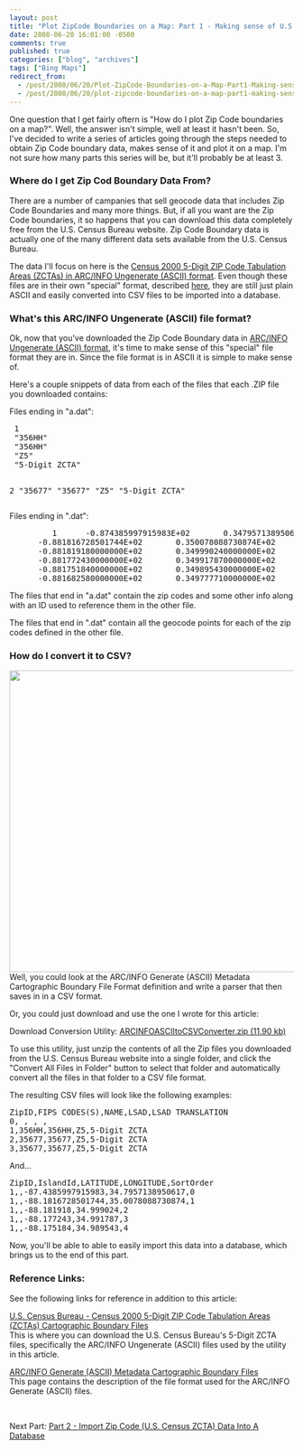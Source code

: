 ```yaml
---
layout: post
title: "Plot ZipCode Boundaries on a Map: Part 1 - Making sense of U.S. Census ZCTA ARC/INFO Ungenerate (ASCII) files"
date: 2008-06-20 16:01:00 -0500
comments: true
published: true
categories: ["blog", "archives"]
tags: ["Bing Maps"]
redirect_from: 
  - /post/2008/06/20/Plot-ZipCode-Boundaries-on-a-Map-Part1-Making-sense-of-US-Census-ZCTA-ARCINFO-Ungenerate-ASCII-files
  - /post/2008/06/20/plot-zipcode-boundaries-on-a-map-part1-making-sense-of-us-census-zcta-arcinfo-ungenerate-ascii-files
---
```

<!-- more -->
<p>One question that I get fairly oftern is "How do I plot Zip Code boundaries on a map?". Well, the answer isn't simple, well at least it hasn't been. So, I've decided to write a series of articles going through the steps needed to obtain Zip Code boundary data, makes sense of it and plot it on a map. I'm not sure how many parts this series will be, but it'll probably be at least 3.</p>
<h3>Where do I get Zip Cod Boundary Data From?</h3>
<p>There are a number of campanies that sell geocode data that includes Zip Code Boundaries and many more things. But, if all you want are the Zip Code boundaries, it so happens that you can download this data completely free from the U.S. Census Bureau website. Zip Code Boundary data is actually one of the many different data sets available from the U.S. Census Bureau.</p>
<p>The data I'll focus on&nbsp;here is the <a href="http://www.census.gov/geo/www/cob/z52000.html">Census 2000 5-Digit ZIP Code Tabulation Areas (ZCTAs) in ARC/INFO Ungenerate (ASCII) format</a>. Even though these files are in their own "special" format, described <a href="http://www.census.gov/geo/www/cob/ascii_info.html">here</a>, they are still just plain ASCII and easily converted into CSV files to be imported into a database.</p>
<h3>What's this ARC/INFO Ungenerate (ASCII) file format?</h3>
<p>Ok, now that you've downloaded the Zip Code Boundary data in <a href="http://www.census.gov/geo/www/cob/ascii_info.html">ARC/INFO Ungenerate (ASCII) format</a>, it's time to make sense of this "special" file format they are in. Since the file format is in ASCII it is simple to make sense of.</p>
<p>Here's a couple snippets of data from each of the files that each .ZIP file you downloaded contains:</p>
<p>Files ending in "a.dat":&nbsp;</p>
<pre class="brush: plain; first-line: 1; tab-size: 4; toolbar: false; "> 1
 "356HH"
 "356HH"
 "Z5"
 "5-Digit ZCTA"
 
 2
 "35677"
 "35677"
 "Z5"
 "5-Digit ZCTA"</pre>
<p>Files ending in ".dat":</p>
<pre class="brush: plain; first-line: 1; tab-size: 4; toolbar: false; ">         1      -0.874385997915983E+02       0.347957138950617E+02
      -0.881816728501744E+02       0.350078088730874E+02
      -0.881819180000000E+02       0.349990240000000E+02
      -0.881772430000000E+02       0.349917870000000E+02
      -0.881751840000000E+02       0.349895430000000E+02
      -0.881682580000000E+02       0.349777710000000E+02</pre>
<p>The files that end in "a.dat" contain the zip codes and some other info along with an ID used to reference them in the other file.</p>
<p>The files that end in ".dat" contain all the geocode points for each of the zip codes defined in the other file.</p>
<h3>How do I convert it to CSV?</h3>
<p><img src="/images/postsARCINFOASCIItoCSVConverter_Screenshot.png" alt="" width="660" height="534" align="right" />Well, you could look at the ARC/INFO Generate (ASCII) Metadata Cartographic Boundary File Format definition and write a parser that then saves in in a CSV format.</p>
<p>Or, you could just download and use the one I wrote for this article:</p>
<p>Download Conversion Utility: <a href="/file.axd?file=ARCINFOASCIItoCSVConverter.zip" rel="enclosure">ARCINFOASCIItoCSVConverter.zip (11.90 kb)</a></p>
<p>To use this utility, just unzip the contents of all the Zip files you downloaded from the U.S. Census Bureau website into a single folder, and click the "Convert All Files in Folder" button to select that folder and automatically convert all the files in that folder to a CSV file format.</p>
<p>The resulting CSV files will look like the following examples:</p>
<pre class="brush: plain; first-line: 1; tab-size: 4; toolbar: false; ">ZipID,FIPS CODES(S),NAME,LSAD,LSAD TRANSLATION
0, , , ,
1,356HH,356HH,Z5,5-Digit ZCTA
2,35677,35677,Z5,5-Digit ZCTA
3,35677,35677,Z5,5-Digit ZCTA</pre>
<p>And...</p>
<pre class="brush: plain; first-line: 1; tab-size: 4; toolbar: false; ">ZipID,IslandId,LATITUDE,LONGITUDE,SortOrder
1,,-87.4385997915983,34.7957138950617,0
1,,-88.1816728501744,35.0078088730874,1
1,,-88.181918,34.999024,2
1,,-88.177243,34.991787,3
1,,-88.175184,34.989543,4</pre>
<p>Now, you'll be able to able to easily import this data into a database, which brings us to the end of this part.</p>
<h3>Reference Links:</h3>
<p>See the following links for reference in addition to this article:</p>
<p><a href="http://www.census.gov/geo/www/cob/z52000.html">U.S. Census Bureau - Census 2000&nbsp;5-Digit ZIP Code Tabulation Areas (ZCTAs) Cartographic Boundary Files</a>&nbsp;<br /> This is where you can download the U.S. Census Bureau's 5-Digit ZCTA files, specifically the ARC/INFO Ungenerate (ASCII) files used by the utility in this article.</p>
<p><a href="http://www.census.gov/geo/www/cob/ascii_info.html">ARC/INFO Generate (ASCII) Metadata Cartographic Boundary Files</a><br /> This page contains the description of the file format used for the ARC/INFO Generate (ASCII) files.</p>
<p>&nbsp;</p>
<p>Next Part: <a href="/post/2008/06/Plot-ZipCode-Boundaries-on-a-Map-Part-2-Import-Zip-Code-US-Census-ZCTA-Data-Into-A-Database.aspx">Part 2 - Import Zip Code (U.S. Census ZCTA) Data Into A Database</a></p>
